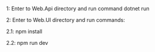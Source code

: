 1: Enter to Web.Api directory and run command dotnet run

2: Enter to Web.UI directory and run commands:

  2.1: npm install
  
  2.2: npm run dev
